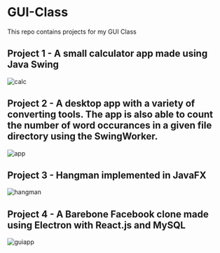 # GUI-Class
This repo contains projects for my GUI Class

## Project 1 - A small calculator app made using Java Swing

![calc](https://user-images.githubusercontent.com/21237266/38759299-103dfbae-3f2a-11e8-9aac-aa5533d3a686.JPG)

## Project 2 - A desktop app with a variety of converting tools. The app is also able to count the number of word occurances in a given file directory using the SwingWorker.

![app](https://user-images.githubusercontent.com/21237266/38759297-0dc474d4-3f2a-11e8-82dd-ed8269591771.JPG)

## Project 3 - Hangman implemented in JavaFX

![hangman](https://user-images.githubusercontent.com/21237266/38759298-0eccebfe-3f2a-11e8-932f-89343c260659.JPG)

## Project 4 - A Barebone Facebook clone made using Electron with React.js and MySQL
![guiapp](https://user-images.githubusercontent.com/21237266/39226627-6de881de-4808-11e8-910c-05ab7918caca.JPG)

